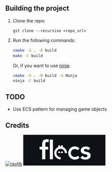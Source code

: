 ## Building the project

1. Clone the repo:
    ```
    git clone --recursive <repo_url>
    ```

2. Run the following commands:
    ```sh
    cmake -S . -B build
    make -C build
    ```
    Or, if you want to use [ninja](https://ninja-build.org):
    ```sh
    cmake -S . -B build -G Ninja
    ninja -C build
    ```

## TODO

* Use ECS pattern for managing game objects

## Credits

[<img src="https://raw.githubusercontent.com/raysan5/raylib/master/logo/raylib_96x96.png" alt="raylib" height="96">](https://github.com/raysan5/raylib)
[<img src="https://raw.githubusercontent.com/SanderMertens/flecs/master/docs/img/logo.png" alt="flecs" height="96">](https://github.com/SanderMertens/flecs)